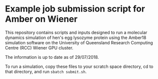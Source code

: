 # Example job submission script for Amber on Wiener

This repository contains scripts and inputs designed to run
a molecular dynamics simulation of hen's egg lysozyme protein using the
Amber18 simulation software on the University of Queensland Research Computing 
Centre (RCC) Wiener GPU cluster.

The information is up to date as of 29/07/2018.

To run a simulation, copy these files to your scratch space directory,
cd to that directory, and run `sbatch submit.sh`.


